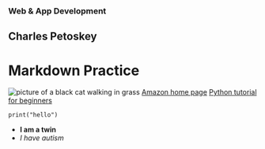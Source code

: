 ### Web & App Development ###
## Charles Petoskey ##
# Markdown Practice #
![picture of a black cat walking in grass](https://image.petmd.com/files/inline-images/bombay-cat-breed.jpg?VersionId=Qz_cZGLn1bPgxzUXCY5No4UwZLwtClwU)
[Amazon home page](https://www.amazon.com/)
[Python tutorial for beginners](https://www.youtube.com/watch?v=6VElWbND-zg)
``` 
print("hello")
```
- **I am a twin**
- *I have autism*
